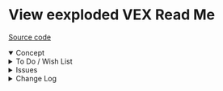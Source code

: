 # View eexploded VEX Read Me

[Source code](  )

<details open >

<summary>Concept</summary>


</details>

<details>

<summary>To Do / Wish List</summary>


</details>

<details>

<summary>Issues</summary>



</details>

<details>

<summary>Change Log</summary>

### 2019-08-13 ~ Theo

VEX v0.17.02-1vex

* F: Add placards explode and reset as expected


Fixed

2019-08-13 ~ Evgeny ~ Explode not resetting

### 2019-08-05 ~ Theo


* F - First commit

</details>